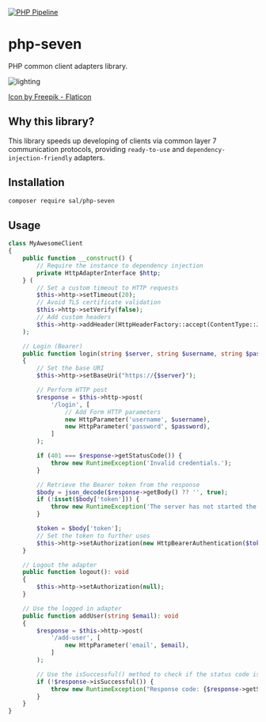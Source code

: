 [![PHP Pipeline](https://github.com/zeroSal/php-seven/actions/workflows/actions.yaml/badge.svg?branch=main)](https://github.com/zeroSal/php-seven/actions/workflows/actions.yaml)

# php-seven
PHP common client adapters library.

![lighting](https://github.com/user-attachments/assets/e06eeae2-55f9-4abb-9a9b-3dac22c68d8f)

[Icon by Freepik - Flaticon](https://www.flaticon.com/free-icons/builder)

## Why this library?

This library speeds up developing of clients via common layer 7 communication protocols, providing `ready-to-use` and `dependency-injection-friendly` adapters.

## Installation
```bash
composer require sal/php-seven
```

## Usage
```php
class MyAwesomeClient
{
    public function __construct() {
        // Require the instance to dependency injection
        private HttpAdapterInterface $http;
    } (
        // Set a custom timeout to HTTP requests
        $this->http->setTimeout(20);
        // Avoid TLS certificate validation
        $this->http->setVerify(false);
        // Add custom headers
        $this->http->addHeader(HttpHeaderFactory::accept(ContentType::JSON));
    );

    // Login (Bearer)
    public function login(string $server, string $username, string $password): void
    {
        // Set the base URI
        $this->http->setBaseUri("https://{$server}");

        // Perform HTTP post
        $response = $this->http->post(
            '/login', [
                // Add Form HTTP parameters
                new HttpParameter('username', $username),
                new HttpParameter('password', $password),
            ]
        );

        if (401 === $response->getStatusCode()) {
            throw new RuntimeException('Invalid credentials.');
        }

        // Retrieve the Bearer token from the response
        $body = json_decode($response->getBody() ?? '', true);
        if (!isset($body['token'])) {
            throw new RuntimeException('The server has not started the session.');
        }

        $token = $body['token'];
        // Set the token to further uses
        $this->http->setAuthorization(new HttpBearerAuthentication($token));
    }

    // Logout the adapter
    public function logout(): void
    {
        $this->http->setAuthorization(null);
    }

    // Use the logged in adapter
    public function addUser(string $email): void
    {
        $response = $this->http->post(
            '/add-user', [
                new HttpParameter('email', $email),
            ]
        );

        // Use the isSuccessful() method to check if the status code is < 400.
        if (!$response->isSuccessful()) {
            throw new RuntimeException("Response code: {$response->getStatusCode()}");
        }
    }
}
```
